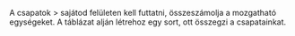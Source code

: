 A csapatok > sajátod felületen kell futtatni, összeszámolja a mozgatható egységeket. A táblázat alján létrehoz egy sort, ott összegzi a csapatainkat.
